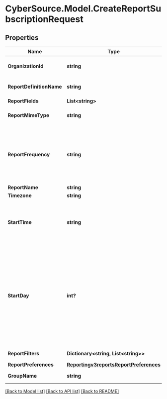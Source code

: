 # CyberSource.Model.CreateReportSubscriptionRequest
## Properties

Name | Type | Description | Notes
------------ | ------------- | ------------- | -------------
**OrganizationId** | **string** | Valid CyberSource organizationId | [optional] 
**ReportDefinitionName** | **string** | Valid Report Definition Name | 
**ReportFields** | **List&lt;string&gt;** |  | 
**ReportMimeType** | **string** | Valid values: - application/xml - text/csv  | 
**ReportFrequency** | **string** | &#39;The frequency for which subscription is created.&#39;  Valid values: - &#39;DAILY&#39; - &#39;WEEKLY&#39; - &#39;MONTHLY&#39; - &#39;ADHOC&#39;  | 
**ReportName** | **string** |  | 
**Timezone** | **string** |  | 
**StartTime** | **string** | The hour at which the report generation should start. It should be in hhmm format. | 
**StartDay** | **int?** | This is the start day if the frequency is WEEKLY or MONTHLY. The value varies from 1-7 for WEEKLY and 1-31 for MONTHLY. For WEEKLY 1 means Sunday and 7 means Saturday. By default the value is 1. | [optional] 
**ReportFilters** | **Dictionary&lt;string, List&lt;string&gt;&gt;** | List of filters to apply | [optional] 
**ReportPreferences** | [**Reportingv3reportsReportPreferences**](Reportingv3reportsReportPreferences.md) |  | [optional] 
**GroupName** | **string** | Valid GroupName | [optional] 

[[Back to Model list]](../README.md#documentation-for-models) [[Back to API list]](../README.md#documentation-for-api-endpoints) [[Back to README]](../README.md)

